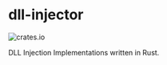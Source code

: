 # dll-injector

![crates.io](https://img.shields.io/crates/v/dll-injector.svg)

DLL Injection Implementations written in Rust.
